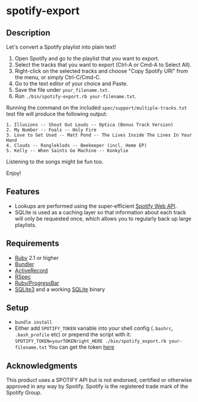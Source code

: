 spotify-export
==============

Description
-----------
Let's convert a Spotify playlist into plain text!

1. Open Spotify and go to the playlist that you want to export.
2. Select the tracks that you want to export (Ctrl-A or Cmd-A to Select All).
3. Right-click on the selected tracks and choose "Copy Spotify URI" from the menu, or simply Ctrl-C/Cmd-C.
4. Go to the text editor of your choice and Paste.
5. Save the file under `your_filename.txt`.
6. Run `./bin/spotify-export.rb your-filename.txt`.

Running the command on the included `spec/support/multiple-tracks.txt` test file will produce the following output:

    1. Illusions -- Shout Out Louds -- Optica (Bonus Track Version)
    2. My Number -- Foals -- Holy Fire
    3. Love to Get Used -- Matt Pond -- The Lives Inside The Lines In Your Hand
    4. Clouds -- Rangleklods -- Beekeeper (incl. Home EP)
    5. Kelly -- When Saints Go Machine -- Konkylie

Listening to the songs might be fun too.

Enjoy!


Features
--------
* Lookups are performed using the super-efficient [Spotify Web API](https://developer.spotify.com/web-api/).
* SQLite is used as a caching layer so that information about each track will only be requested once, which allows you to regularly back up large playlists.


Requirements
------------
* [Ruby](http://www.ruby-lang.org/en/) 2.1 or higher
* [Bundler](http://gembundler.com/)
* [ActiveRecord](https://github.com/rails/rails/tree/master/activerecord)
* [RSpec](http://rspec.info/)
* [Ruby/ProgressBar](https://github.com/jfelchner/ruby-progressbar)
* [SQLite3](https://github.com/luislavena/sqlite3-ruby) and a working [SQLite](http://www.sqlite.org/) binary


Setup
-----
* `bundle install`
* Either add `SPOTIFY_TOKEN` variable into your shell config (`.bashrc`, `.bash_profile` etc) or prepend the script with it:
`SPOTIFY_TOKEN=yourTOKENright_HERE ./bin/spotify_export.rb your-filename.txt`
You can get the token [here](https://developer.spotify.com/web-api/console/get-track)


Acknowledgments
---------------
This product uses a SPOTIFY API but is not endorsed, certified or otherwise approved in any way by Spotify. Spotify is the registered trade mark of the Spotify Group.
